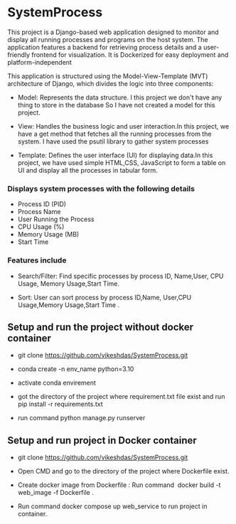 # SystemProcess

This project is a Django-based web application designed to monitor and display all running processes and programs on the host system. The application features a backend for retrieving process details and a user-friendly frontend for visualization. It is Dockerized for easy deployment and platform-independent

This application is structured using the Model-View-Template (MVT) architecture of Django, which divides the logic into three components:

- Model: Represents the data structure. I this project we don't have any thing to store in the database So I have not created a model for this project.

- View: Handles the business logic and user interaction.In this project, we have a get method that fetches all the running processes from the system. I have used the psutil library to gather system processes

- Template: Defines the user interface (UI) for displaying data.In this project, we have used simple HTML,CSS, JavaScript to form a table on UI and display all the processes in tabular form.

### Displays system processes with the following details
- Process ID (PID)
- Process Name
- User Running the Process
- CPU Usage (%)
- Memory Usage (MB)
- Start Time

### Features include
- Search/Filter: Find specific processes by process ID, Name,User, CPU Usage, Memory Usage,Start Time.

- Sort: User can sort process by process ID,Name, User,CPU Usage,Memory Usage,Start Time .

## Setup and run the project without docker container
- git clone https://github.com/vikeshdas/SystemProcess.git

- conda create -n env_name python=3.10

- activate conda envirement

- got the directory of the project where requirement.txt file exist and run pip install -r requirements.txt

- run command python manage.py runserver

## Setup and run project in Docker container

- git clone https://github.com/vikeshdas/SystemProcess.git

- Open CMD and go to the directory of the project where Dockerfile exist.

- Create docker image from Dockerfile : Run command  docker build -t web_image -f Dockerfile .

- Run command docker compose up web_service to run project in container.
